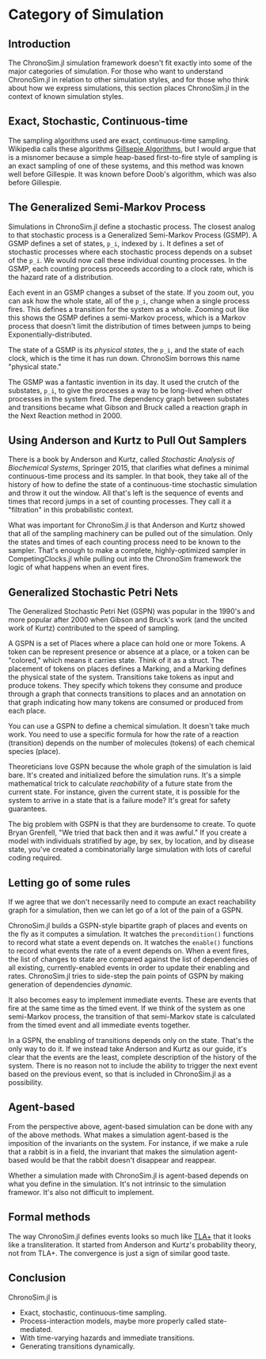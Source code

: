 # Category of Simulation

## Introduction

The ChronoSim.jl simulation framework doesn't fit exactly into some of the major categories of simulation. For those who want to understand ChronoSim.jl in relation to other simulation styles, and for those who think about how we express simulations, this section places ChronoSim.jl in the context of known simulation styles.

## Exact, Stochastic, Continuous-time

The sampling algorithms used are exact, continuous-time sampling. Wikipedia calls these algorithms [Gillsepie Algorithms](https://en.wikipedia.org/wiki/Gillespie_algorithm), but I would argue that is a misnomer because a simple heap-based first-to-fire style of sampling is an exact sampling of one of these systems, and this method was known well before Gillespie. It was known before Doob's algorithm, which was also before Gillespie.

## The Generalized Semi-Markov Process

Simulations in ChronoSim.jl define a stochastic process. The closest analog to that stochastic process is a Generalized Semi-Markov Process (GSMP). A GSMP defines a set of states, ``p_i``, indexed by ``i``. It defines a set of stochastic processes where each stochastic process depends on a subset of the ``p_i``. We would now call these individual counting processes. In the GSMP, each counting process proceeds according to a clock rate, which is the hazard rate of a distribution.

Each event in an GSMP changes a subset of the state. If you zoom out, you can ask how the whole state, all of the ``p_i``, change when a single process fires. This defines a transition for the system as a whole. Zooming out like this shows the GSMP defines a semi-Markov process, which is a Markov process that doesn't limit the distribution of times between jumps to being Exponentially-distributed.

The state of a GSMP is its *physical states*, the ``p_i``, and the state of each clock, which is the time it has run down. ChronoSim borrows this name "physical state."

The GSMP was a fantastic invention in its day. It used the crutch of the substates, ``p_i``, to give the processes a way to be long-lived when other processes in the system fired. The dependency graph between substates and transitions became what Gibson and Bruck called a reaction graph in the Next Reaction method in 2000.

## Using Anderson and Kurtz to Pull Out Samplers

There is a book by Anderson and Kurtz, called <i>Stochastic Analysis of Biochemical Systems</i>, Springer 2015, that clarifies what defines a minimal continuous-time process and its sampler. In that book, they take all of the history of how to define the state of a continuous-time stochastic simulation and throw it out the window. All that's left is the sequence of events and times that record jumps in a set of counting processes. They call it a "filtration" in this probabilistic context.

What was important for ChronoSim.jl is that Anderson and Kurtz showed that all of the sampling machinery can be pulled out of the simulation. Only the states and times of each counting process need to be known to the sampler. That's enough to make a complete, highly-optimized sampler in CompetingClocks.jl while pulling out into the ChronoSim framework the logic of what happens when an event fires.

## Generalized Stochastic Petri Nets

The Generalized Stochastic Petri Net (GSPN) was popular in the 1990's and more popular after 2000 when Gibson and Bruck's work (and the uncited work of Kurtz) contributed to the speed of sampling.

A GSPN is a set of Places where a place can hold one or more Tokens. A token can be represent presence or absence at a place, or a token can be "colored," which means it carries state. Think of it as a struct. The placement of tokens on places defines a Marking, and a Marking defines the physical state of the system. Transitions take tokens as input and produce tokens. They specify which tokens they consume and produce through a graph that connects transitions to places and an annotation on that graph indicating how many tokens are consumed or produced from each place.

You can use a GSPN to define a chemical simulation. It doesn't take much work. You need to use a specific formula for how the rate of a reaction (transition) depends on the number of molecules (tokens) of each chemical species (place).

Theoreticians love GSPN because the whole graph of the simulation is laid bare. It's created and initialized before the simulation runs. It's a simple mathematical trick to calculate *reachability* of a future state from the current state. For instance, given the current state, it is possible for the system to arrive in a state that is a failure mode? It's great for safety guarantees.

The big problem with GSPN is that they are burdensome to create. To quote Bryan Grenfell, "We tried that back then and it was awful." If you create a model with individuals stratified by age, by sex, by location, and by disease state, you've created a combinatorially large simulation with lots of careful coding required.


## Letting go of some rules

If we agree that we don't necessarily need to compute an exact reachability graph for a simulation, then we can let go of a lot of the pain of a GSPN.

ChronoSim.jl builds a GSPN-style bipartite graph of places and events on the fly as it computes a simulation. It watches the `precondition()` functions to record what state a event depends on. It watches the `enable()` functions to record what events the rate of a event depends on. When a event fires, the list of changes to state are compared against the list of dependencies of all existing, currently-enabled events in order to update their enabling and rates. ChronoSim.jl tries to side-step the pain points of GSPN by making generation of dependencies *dynamic.*

It also becomes easy to implement immediate events. These are events that fire at the same time as the timed event. If we think of the system as one semi-Markov process, the transition of that semi-Markov state is calculated from the timed event and all immediate events together.

In a GSPN, the enabling of transitions depends only on the state. That's the only way to do it. If we instead take Anderson and Kurtz as our guide, it's clear that the events are the least, complete description of the history of the system. There is no reason not to include the ability to trigger the next event based on the previous event, so that is included in ChronoSim.jl as a possibility.

## Agent-based

From the perspective above, agent-based simulation can be done with any of the above methods. What makes a simulation agent-based is the imposition of the invariants on the system. For instance, if we make a rule that a rabbit is in a field, the invariant that makes the simulation agent-based would be that the rabbit doesn't disappear and reappear.

Whether a simulation made with ChronoSim.jl is agent-based depends on what you define in the simulation. It's not intrinsic to the simulation framewor. It's also not difficult to implement.

## Formal methods

The way ChronoSim.jl defines events looks so much like [TLA+](https://learntla.com/) that it looks like a transliteration. It started from Anderson and Kurtz's probability theory, not from TLA+. The convergence is just a sign of similar good taste.

## Conclusion

ChronoSim.jl is

 * Exact, stochastic, continuous-time sampling.
 * Process-interaction models, maybe more properly called state-mediated.
 * With time-varying hazards and immediate transitions.
 * Generating transitions dynamically.
